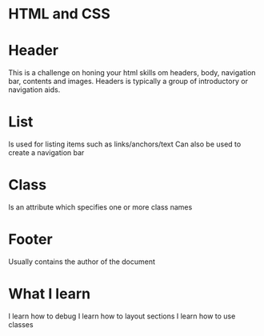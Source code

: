 # HTML and CSS
# Header
This is a challenge on honing your html skills om headers, body, navigation bar, contents and images.
Headers is typically a group of introductory or navigation aids.
# List
Is used for listing items such as links/anchors/text
Can also be used to create a navigation bar
# Class
Is an attribute which specifies one or more class names
# Footer
Usually contains the author of the document
# What I learn
I learn how to debug
I learn how to layout sections
I learn how to use classes
